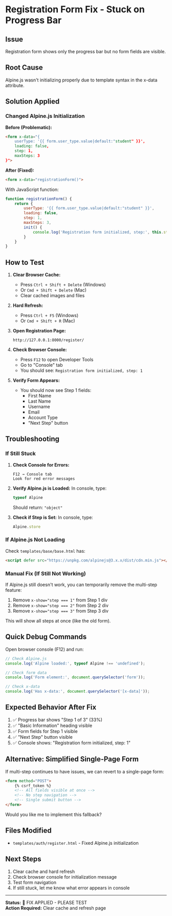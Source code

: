 # Registration Form Fix - Stuck on Progress Bar

## Issue
Registration form shows only the progress bar but no form fields are visible.

## Root Cause
Alpine.js wasn't initializing properly due to template syntax in the x-data attribute.

## Solution Applied

### Changed Alpine.js Initialization

**Before (Problematic):**
```html
<form x-data="{ 
    userType: '{{ form.user_type.value|default:"student" }}', 
    loading: false,
    step: 1,
    maxSteps: 3
}">
```

**After (Fixed):**
```html
<form x-data="registrationForm()">
```

With JavaScript function:
```javascript
function registrationForm() {
    return {
        userType: '{{ form.user_type.value|default:"student" }}',
        loading: false,
        step: 1,
        maxSteps: 3,
        init() {
            console.log('Registration form initialized, step:', this.step);
        }
    }
}
```

## How to Test

1. **Clear Browser Cache:**
   - Press `Ctrl + Shift + Delete` (Windows)
   - Or `Cmd + Shift + Delete` (Mac)
   - Clear cached images and files

2. **Hard Refresh:**
   - Press `Ctrl + F5` (Windows)
   - Or `Cmd + Shift + R` (Mac)

3. **Open Registration Page:**
   ```
   http://127.0.0.1:8000/register/
   ```

4. **Check Browser Console:**
   - Press `F12` to open Developer Tools
   - Go to "Console" tab
   - You should see: `Registration form initialized, step: 1`

5. **Verify Form Appears:**
   - You should now see Step 1 fields:
     - First Name
     - Last Name
     - Username
     - Email
     - Account Type
     - "Next Step" button

## Troubleshooting

### If Still Stuck

1. **Check Console for Errors:**
   ```
   F12 → Console tab
   Look for red error messages
   ```

2. **Verify Alpine.js is Loaded:**
   In console, type:
   ```javascript
   typeof Alpine
   ```
   Should return: `"object"`

3. **Check if Step is Set:**
   In console, type:
   ```javascript
   Alpine.store
   ```

### If Alpine.js Not Loading

Check `templates/base/base.html` has:
```html
<script defer src="https://unpkg.com/alpinejs@3.x.x/dist/cdn.min.js"></script>
```

### Manual Fix (If Still Not Working)

If Alpine.js still doesn't work, you can temporarily remove the multi-step feature:

1. Remove `x-show="step === 1"` from Step 1 div
2. Remove `x-show="step === 2"` from Step 2 div  
3. Remove `x-show="step === 3"` from Step 3 div

This will show all steps at once (like the old form).

## Quick Debug Commands

Open browser console (F12) and run:

```javascript
// Check Alpine.js
console.log('Alpine loaded:', typeof Alpine !== 'undefined');

// Check form data
console.log('Form element:', document.querySelector('form'));

// Check x-data
console.log('Has x-data:', document.querySelector('[x-data]'));
```

## Expected Behavior After Fix

1. ✅ Progress bar shows "Step 1 of 3" (33%)
2. ✅ "Basic Information" heading visible
3. ✅ Form fields for Step 1 visible
4. ✅ "Next Step" button visible
5. ✅ Console shows: "Registration form initialized, step: 1"

## Alternative: Simplified Single-Page Form

If multi-step continues to have issues, we can revert to a single-page form:

```html
<form method="POST">
    {% csrf_token %}
    <!-- All fields visible at once -->
    <!-- No step navigation -->
    <!-- Single submit button -->
</form>
```

Would you like me to implement this fallback?

## Files Modified

- `templates/auth/register.html` - Fixed Alpine.js initialization

## Next Steps

1. Clear cache and hard refresh
2. Check browser console for initialization message
3. Test form navigation
4. If still stuck, let me know what error appears in console

---

**Status:** 🔧 FIX APPLIED - PLEASE TEST  
**Action Required:** Clear cache and refresh page
